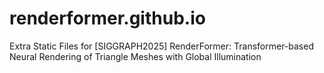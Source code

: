 # renderformer.github.io
Extra Static Files for [SIGGRAPH2025] RenderFormer: Transformer-based Neural Rendering of Triangle Meshes with Global Illumination
